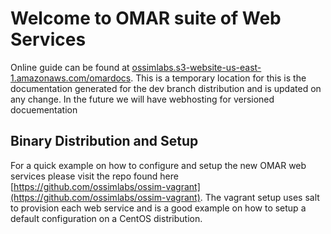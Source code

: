 # Welcome to OMAR suite of Web Services

Online guide can be found at [ossimlabs.s3-website-us-east-1.amazonaws.com/omardocs](ossimlabs.s3-website-us-east-1.amazonaws.com/omardocs).   This is a temporary location for this is the documentation generated for the dev branch distribution and is updated on any change.  In the future we will have webhosting for versioned docuementation

## Binary Distribution and Setup

For a quick example on how to configure and setup the new OMAR web services please visit the repo found here [https://github.com/ossimlabs/ossim-vagrant](https://github.com/ossimlabs/ossim-vagrant). The vagrant setup uses salt to provision each web service and is a good example on how to setup a default configuration on a CentOS distribution.  


